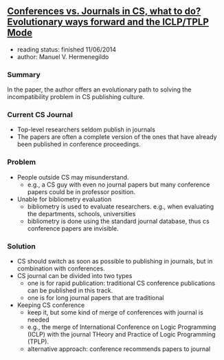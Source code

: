 ## [Conferences vs. Journals in CS, what to do? Evolutionary ways forward and the ICLP/TPLP Mode](http://www.dagstuhl.de/mat/Files/12/12452/12452.HermenegildoManuel.Paper.pdf)

- reading status: finished 11/06/2014
- author: Manuel V. Hermenegildo

### Summary
In the paper, the author offers an evolutionary path to solving the incompatibility problem in CS publishing culture.

### Current CS Journal
- Top-level researchers seldom publish in journals
- The papers are often a complete version of the ones that have already been published in conference proceedings.

### Problem
- People outside CS may misunderstand.
  - e.g., a CS guy with even no journal papers but many conference papers could be in professor position.
- Unable for bibliometry evaluation
  - bibliometry is used to evaluate researchers. e.g., when evaluating the departments, schools, universities
  - bibliometry is done using the standard journal database, thus cs conference papers are invisible.

### Solution
- CS should switch as soon as possible to publishing in journals, but in combination with conferences.
- CS journal can be divided into two types
  - one is for rapid publication: traditional CS conference publications can be published in this track.
  - one is for long journal papers that are traditional 
- Keeping CS conference
  - keep it, but some kind of merge of conferences with journal is needed
  - e.g., the merge of International Conference on Logic Programming (ICLP) with the journal THeory and Practice of Logic Programming (TPLP).
  - alternative approach: conference recommends papers to journal
